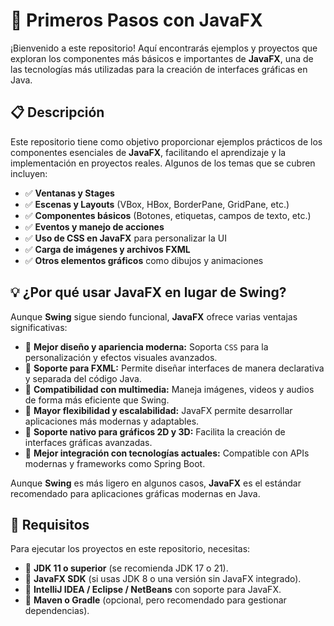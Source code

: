 
<h1>📌 Primeros Pasos con JavaFX</h1>
<p>¡Bienvenido a este repositorio! Aquí encontrarás ejemplos y proyectos que exploran los componentes más básicos e importantes de <strong>JavaFX</strong>, una de las tecnologías más utilizadas para la creación de interfaces gráficas en Java.</p>

<h2>📋 Descripción</h2>
<p>Este repositorio tiene como objetivo proporcionar ejemplos prácticos de los componentes esenciales de <strong>JavaFX</strong>, facilitando el aprendizaje y la implementación en proyectos reales. Algunos de los temas que se cubren incluyen:</p>

<ul>
  <li>✅ <strong>Ventanas y Stages</strong></li>
  <li>✅ <strong>Escenas y Layouts</strong> (VBox, HBox, BorderPane, GridPane, etc.)</li>
  <li>✅ <strong>Componentes básicos</strong> (Botones, etiquetas, campos de texto, etc.)</li>
  <li>✅ <strong>Eventos y manejo de acciones</strong></li>
  <li>✅ <strong>Uso de CSS en JavaFX</strong> para personalizar la UI</li>
  <li>✅ <strong>Carga de imágenes y archivos FXML</strong></li>
  <li>✅ <strong>Otros elementos gráficos</strong> como dibujos y animaciones</li>
</ul>

<h2>💡 ¿Por qué usar JavaFX en lugar de Swing?</h2>
<p>Aunque <strong>Swing</strong> sigue siendo funcional, <strong>JavaFX</strong> ofrece varias ventajas significativas:</p>

<ul>
  <li>🔹 <strong>Mejor diseño y apariencia moderna:</strong> Soporta <code>CSS</code> para la personalización y efectos visuales avanzados.</li>
  <li>🔹 <strong>Soporte para FXML:</strong> Permite diseñar interfaces de manera declarativa y separada del código Java.</li>
  <li>🔹 <strong>Compatibilidad con multimedia:</strong> Maneja imágenes, videos y audios de forma más eficiente que Swing.</li>
  <li>🔹 <strong>Mayor flexibilidad y escalabilidad:</strong> JavaFX permite desarrollar aplicaciones más modernas y adaptables.</li>
  <li>🔹 <strong>Soporte nativo para gráficos 2D y 3D:</strong> Facilita la creación de interfaces gráficas avanzadas.</li>
  <li>🔹 <strong>Mejor integración con tecnologías actuales:</strong> Compatible con APIs modernas y frameworks como Spring Boot.</li>
</ul>

<p>Aunque <strong>Swing</strong> es más ligero en algunos casos, <strong>JavaFX</strong> es el estándar recomendado para aplicaciones gráficas modernas en Java.</p>

<h2>🚀 Requisitos</h2>
<p>Para ejecutar los proyectos en este repositorio, necesitas:</p>

<ul>
  <li>🔹 <strong>JDK 11 o superior</strong> (se recomienda JDK 17 o 21).</li>
  <li>🔹 <strong>JavaFX SDK</strong> (si usas JDK 8 o una versión sin JavaFX integrado).</li>
  <li>🔹 <strong>IntelliJ IDEA / Eclipse / NetBeans</strong> con soporte para JavaFX.</li>
  <li>🔹 <strong>Maven o Gradle</strong> (opcional, pero recomendado para gestionar dependencias).</li>
</ul>
